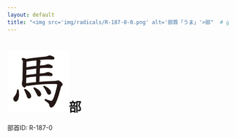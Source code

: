 ```yaml
---
layout: default
title: "<img src='img/radicals/R-187-0-0.png' alt='部首「うま」'>部"  # glyphをタイトルに使用
---
```


# <img src='img/radicals/R-187-0-0.png' alt='部首「うま」'>部
部首ID: R-187-0
